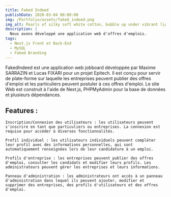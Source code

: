 ```yaml
---
title: Faked Indeed
publishDate: 2020-03-04 00:00:00
img: /Portfolio/assets/faked_indeed.png
img_alt: Pearls of silky soft white cotton, bubble up under vibrant lighting
description: |
  Nous avons développé une application web d'offres d'emplois.
tags:
  - Next.js Front et Back-End
  - MySQL
  - Faked Branding
---
```


FakedIndeed est une application web jobboard développée par Maxime SARRAZIN et Lucas FIXARI pour un projet Epitech. Il est conçu pour servir de plate-forme sur laquelle les entreprises peuvent publier des offres d'emploi et les particuliers peuvent postuler à ces offres d'emploi. Le site Web est construit à l'aide de Next.js, PHPMyAdmin pour la base de données et plusieurs dépendances.

## Features : 


    Inscription/Connexion des utilisateurs : les utilisateurs peuvent s'inscrire en tant que particuliers ou entreprises. La connexion est requise pour accéder à diverses fonctionnalités.

    Profil individuel : les utilisateurs individuels peuvent compléter leur profil avec des informations personnelles, qui sont automatiquement renseignées lors de leur candidature à un emploi.

    Profils d'entreprise : les entreprises peuvent publier des offres d'emploi, consulter les candidats et modifier leurs profils. Les administrateurs peuvent gérer les entreprises et leurs informations.

    Panneau d'administration : les administrateurs ont accès à un panneau d'administration dans lequel ils peuvent ajouter, modifier et supprimer des entreprises, des profils d'utilisateurs et des offres d'emploi.
